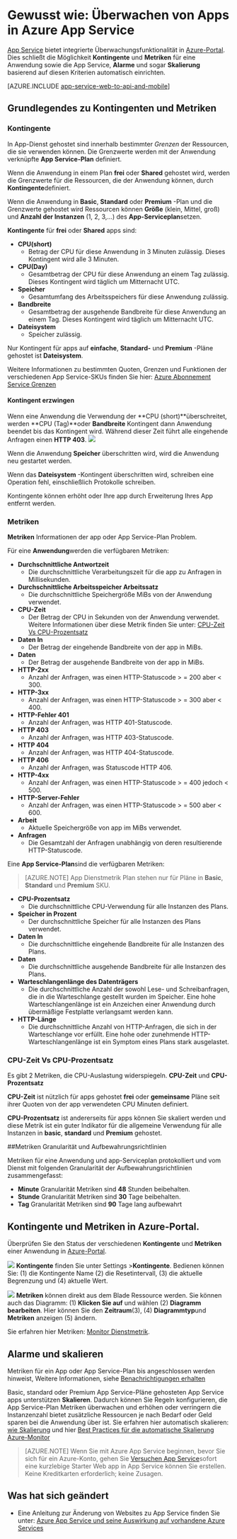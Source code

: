 <properties
    pageTitle="Monitor-Apps in Azure App Service"
    description="Erfahren Sie, wie Apps in Azure App Service mit Azure-Portal überwachen."
    services="app-service"
    documentationCenter=""
    authors="btardif"
    manager="wpickett"
    editor="mollybos"/>

<tags
    ms.service="app-service"
    ms.workload="na"
    ms.tgt_pltfrm="na"
    ms.devlang="na"
    ms.topic="article"
    ms.date="09/07/2016"
    ms.author="byvinyal"/>

# <a name="how-to-monitor-apps-in-azure-app-service"></a>Gewusst wie: Überwachen von Apps in Azure App Service

[App Service](http://go.microsoft.com/fwlink/?LinkId=529714) bietet integrierte Überwachungsfunktionalität in [Azure-Portal](https://portal.azure.com).
Dies schließt die Möglichkeit **Kontingente** und **Metriken** für eine Anwendung sowie die App Service, **Alarme** und sogar **Skalierung** basierend auf diesen Kriterien automatisch einrichten.

[AZURE.INCLUDE [app-service-web-to-api-and-mobile](../../includes/app-service-web-to-api-and-mobile.md)]

## <a name="understanding-quotas-and-metrics"></a>Grundlegendes zu Kontingenten und Metriken

### <a name="quotas"></a>Kontingente

In App-Dienst gehostet sind innerhalb bestimmter *Grenzen* der Ressourcen, die sie verwenden können. Die Grenzwerte werden mit der Anwendung verknüpfte **App Service-Plan** definiert.

Wenn die Anwendung in einem Plan **frei** oder **Shared** gehostet wird, werden die Grenzwerte für die Ressourcen, die der Anwendung können, durch **Kontingente**definiert.

Wenn die Anwendung in **Basic**, **Standard** oder **Premium** -Plan und die Grenzwerte gehostet wird Ressourcen können **Größe** (klein, Mittel, groß) und **Anzahl der Instanzen** (1, 2, 3,...) des **App-Serviceplan**setzen.

**Kontingente** für **frei** oder **Shared** apps sind:

* **CPU(short)**
   * Betrag der CPU für diese Anwendung in 3 Minuten zulässig. Dieses Kontingent wird alle 3 Minuten.
* **CPU(Day)**
   * Gesamtbetrag der CPU für diese Anwendung an einem Tag zulässig. Dieses Kontingent wird täglich um Mitternacht UTC.
* **Speicher**
   * Gesamtumfang des Arbeitsspeichers für diese Anwendung zulässig.
* **Bandbreite**
   * Gesamtbetrag der ausgehende Bandbreite für diese Anwendung an einem Tag.
   Dieses Kontingent wird täglich um Mitternacht UTC.
* **Dateisystem**
   * Speicher zulässig.

Nur Kontingent für apps auf **einfache**, **Standard-** und **Premium** -Pläne gehostet ist **Dateisystem**.

Weitere Informationen zu bestimmten Quoten, Grenzen und Funktionen der verschiedenen App Service-SKUs finden Sie hier: [Azure Abonnement Service Grenzen](../azure-subscription-service-limits.md#app-service-limits)

#### <a name="quota-enforcement"></a>Kontingent erzwingen

Wenn eine Anwendung die Verwendung der **CPU (short)**überschreitet, werden **CPU (Tag)**oder **Bandbreite** Kontingent dann Anwendung beendet bis das Kontingent wird. Während dieser Zeit führt alle eingehende Anfragen einen **HTTP 403**.
![][http403]

Wenn die Anwendung **Speicher** überschritten wird, wird die Anwendung neu gestartet werden.

Wenn das **Dateisystem** -Kontingent überschritten wird, schreiben eine Operation fehl, einschließlich Protokolle schreiben.

Kontingente können erhöht oder Ihre app durch Erweiterung Ihres App entfernt werden.

### <a name="metrics"></a>Metriken

**Metriken** Informationen der app oder App Service-Plan Problem.

Für eine **Anwendung**werden die verfügbaren Metriken:

* **Durchschnittliche Antwortzeit**
   * Die durchschnittliche Verarbeitungszeit für die app zu Anfragen in Millisekunden.
* **Durchschnittliche Arbeitsspeicher Arbeitssatz**
   * Die durchschnittliche Speichergröße MiBs von der Anwendung verwendet.
* **CPU-Zeit**
   * Der Betrag der CPU in Sekunden von der Anwendung verwendet. Weitere Informationen über diese Metrik finden Sie unter: [CPU-Zeit Vs CPU-Prozentsatz](#cpu-time-vs-cpu-percentage)
* **Daten In**
   * Der Betrag der eingehende Bandbreite von der app in MiBs.
* **Daten**
   * Der Betrag der ausgehende Bandbreite von der app in MiBs.
* **HTTP-2xx**
   * Anzahl der Anfragen, was einen HTTP-Statuscode > = 200 aber < 300.
* **HTTP-3xx**
   * Anzahl der Anfragen, was einen HTTP-Statuscode > = 300 aber < 400.
* **HTTP-Fehler 401**
   * Anzahl der Anfragen, was HTTP 401-Statuscode.
* **HTTP 403**
   * Anzahl der Anfragen, was HTTP 403-Statuscode.
* **HTTP 404**
   * Anzahl der Anfragen, was HTTP 404-Statuscode.
* **HTTP 406**
   * Anzahl der Anfragen, was Statuscode HTTP 406.
* **HTTP-4xx**
   * Anzahl der Anfragen, was einen HTTP-Statuscode > = 400 jedoch < 500.
* **HTTP-Server-Fehler**
   * Anzahl der Anfragen, was einen HTTP-Statuscode > = 500 aber < 600.
* **Arbeit**
   * Aktuelle Speichergröße von app im MiBs verwendet.
* **Anfragen**
   * Die Gesamtzahl der Anfragen unabhängig von deren resultierende HTTP-Statuscode.

Eine **App Service-Plan**sind die verfügbaren Metriken:

>[AZURE.NOTE] App Dienstmetrik Plan stehen nur für Pläne in **Basic**, **Standard** und **Premium** SKU.

* **CPU-Prozentsatz**
   * Die durchschnittliche CPU-Verwendung für alle Instanzen des Plans.
* **Speicher in Prozent**
   * Der durchschnittliche Speicher für alle Instanzen des Plans verwendet.
* **Daten In**
   * Die durchschnittliche eingehende Bandbreite für alle Instanzen des Plans.
* **Daten**
   * Die durchschnittliche ausgehende Bandbreite für alle Instanzen des Plans.
* **Warteschlangenlänge des Datenträgers**
   * Die durchschnittliche Anzahl der sowohl Lese- und Schreibanfragen, die in die Warteschlange gestellt wurden im Speicher. Eine hohe Warteschlangenlänge ist ein Anzeichen einer Anwendung durch übermäßige Festplatte verlangsamt werden kann.
* **HTTP-Länge**
   * Die durchschnittliche Anzahl von HTTP-Anfragen, die sich in der Warteschlange vor erfüllt. Eine hohe oder zunehmende HTTP-Warteschlangenlänge ist ein Symptom eines Plans stark ausgelastet.

### <a name="cpu-time-vs-cpu-percentage"></a>CPU-Zeit Vs CPU-Prozentsatz
<!-- To do: Fix Anchor (#CPU-time-vs.-CPU-percentage) -->

Es gibt 2 Metriken, die CPU-Auslastung widerspiegeln. **CPU-Zeit** und **CPU-Prozentsatz**

**CPU-Zeit** ist nützlich für apps gehostet **frei** oder **gemeinsame** Pläne seit ihrer Quoten von der app verwendeten CPU Minuten definiert.

**CPU-Prozentsatz** ist andererseits für apps können Sie skaliert werden und diese Metrik ist ein guter Indikator für die allgemeine Verwendung für alle Instanzen in **basic**, **standard** und **Premium** gehostet.

##<a name="metrics-granularity-and-retention-policy"></a>Metriken Granularität und Aufbewahrungsrichtlinien

Metriken für eine Anwendung und app-Serviceplan protokolliert und vom Dienst mit folgenden Granularität der Aufbewahrungsrichtlinien zusammengefasst:

 * **Minute** Granularität Metriken sind **48** Stunden beibehalten.
 * **Stunde** Granularität Metriken sind **30** Tage beibehalten.
 * **Tag** Granularität Metriken sind **90** Tage lang aufbewahrt

## <a name="monitoring-quotas-and-metrics-in-the-azure-portal"></a>Kontingente und Metriken in Azure-Portal.

Überprüfen Sie den Status der verschiedenen **Kontingente** und **Metriken** einer Anwendung in [Azure-Portal](https://portal.azure.com).

![][quotas]
**Kontingente** finden Sie unter Settings >**Kontingente**. Bedienen können Sie: (1) die Kontingente Name (2) die Resetintervall, (3) die aktuelle Begrenzung und (4) aktuelle Wert.

![][metrics]
**Metriken** können direkt aus dem Blade Ressource werden. Sie können auch das Diagramm: (1) **Klicken Sie auf** und wählen (2) **Diagramm bearbeiten**.
Hier können Sie den **Zeitraum**(3), (4) **Diagrammtyp**und **Metriken** anzeigen (5) ändern.  

Sie erfahren hier Metriken: [Monitor Dienstmetrik](../monitoring-and-diagnostics/insights-how-to-customize-monitoring.md).

## <a name="alerts-and-autoscale"></a>Alarme und skalieren
Metriken für ein App oder App Service-Plan bis angeschlossen werden hinweist, Weitere Informationen, siehe [Benachrichtigungen erhalten](../monitoring-and-diagnostics/insights-receive-alert-notifications.md)

Basic, standard oder Premium App Service-Pläne gehosteten App Service apps unterstützen **Skalieren**. Dadurch können Sie Regeln konfigurieren, die App Service-Plan Metriken überwachen und erhöhen oder verringern die Instanzenzahl bietet zusätzliche Ressourcen je nach Bedarf oder Geld sparen bei die Anwendung über ist. Sie erfahren hier automatisch skalieren: [wie Skalierung](../monitoring-and-diagnostics/insights-how-to-scale.md) und hier [Best Practices für die automatische Skalierung Azure-Monitor](../monitoring-and-diagnostics/insights-autoscale-best-practices.md)

>[AZURE.NOTE] Wenn Sie mit Azure App Service beginnen, bevor Sie sich für ein Azure-Konto, gehen Sie [Versuchen App Service](http://go.microsoft.com/fwlink/?LinkId=523751)sofort eine kurzlebige Starter Web app in App Service können Sie erstellen. Keine Kreditkarten erforderlich; keine Zusagen.

## <a name="whats-changed"></a>Was hat sich geändert
* Eine Anleitung zur Änderung von Websites zu App Service finden Sie unter: [Azure App Service und seine Auswirkung auf vorhandene Azure Services](http://go.microsoft.com/fwlink/?LinkId=529714)

[fzilla]:http://go.microsoft.com/fwlink/?LinkId=247914
[vmsizes]:http://go.microsoft.com/fwlink/?LinkID=309169



<!-- Images. -->
[http403]: ./media/web-sites-monitor/http403.png
[quotas]: ./media/web-sites-monitor/quotas.png
[metrics]: ./media/web-sites-monitor/metrics.png
